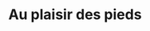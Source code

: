 ---
title: "Au plaisir des pieds"
url: /coulonges-sur-lautize/au-plaisir-des-pieds/
shop: chaussures
---